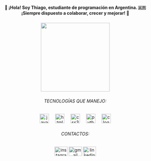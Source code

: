 <h4 align="center">👋 ¡Hola! Soy Thiago, estudiante de programación en Argentina. 🇦🇷 ¡Siempre dispuesto a colaborar, crecer y mejorar! 🚀</h4>

###

<div align="center">
  <img height="222" src="https://user-images.githubusercontent.com/81328619/213875785-400ae517-156b-4aca-a787-bac75d84c393.gif"  />
</div>

###
<div align="center">
 <h6 style="margin-top: 20px;">TECNOLOGÍAS QUE MANEJO:</h6>
</div>

<div align="center">
  <img src="https://cdn.jsdelivr.net/gh/devicons/devicon/icons/javascript/javascript-original.svg" height="30" alt="javascript logo"  />
  <img width="12" />
  <img src="https://cdn.jsdelivr.net/gh/devicons/devicon/icons/html5/html5-original.svg" height="30" alt="html5 logo"  />
  <img width="12" />
  <img src="https://cdn.jsdelivr.net/gh/devicons/devicon/icons/css3/css3-original.svg" height="30" alt="css3 logo"  />
  <img width="12" />
  <img src="https://cdn.jsdelivr.net/gh/devicons/devicon/icons/python/python-original.svg" height="30" alt="python logo"  />
  <img width="12" />
  <img src="https://cdn.jsdelivr.net/gh/devicons/devicon/icons/c/c-original.svg" height="30" alt="c logo"  />
</div>

###
<div align="center">
 <h6 style="margin-top: 20px;">CONTACTOS:</h6>
</div>

<div align="center">
  <img src="https://raw.githubusercontent.com/maurodesouza/profile-readme-generator/master/src/assets/icons/social/instagram/default.svg" width="42" height="30" alt="instagram logo"  />
  <img src="https://raw.githubusercontent.com/maurodesouza/profile-readme-generator/master/src/assets/icons/social/gmail/default.svg" width="42" height="30" alt="gmail logo"  />
  <img src="https://raw.githubusercontent.com/maurodesouza/profile-readme-generator/master/src/assets/icons/social/linkedin/default.svg" width="42" height="30" alt="linkedin logo"  />
</div>

###
